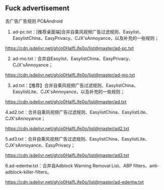 ## Fuck advertisement
去广告广告规则 PC&Android

1. ad-pc.txt：[推荐桌面端]合并自乘风视频广告过滤规则、Easylist、EasylistChina、EasyPrivacy、CJX'sAnnoyance，以及补充的一些规则；

https://cdn.jsdelivr.net/gh/o0HalfLife0o/list@master/ad-pc.txt

2. ad-mo.txt：合并自Easylist、EasylistChina、EasyPrivacy、CJX'sAnnoyance；

https://cdn.jsdelivr.net/gh/o0HalfLife0o/list@master/ad-mo.txt

3. ad.txt：【推荐】合并自乘风视频广告过滤规则、EasylistChina、EasylistLite、CJX'sAnnoyance，以及补充的一些规则；

https://cdn.jsdelivr.net/gh/o0HalfLife0o/list@master/ad.txt

4.ad2.txt：合并自乘风视频广告过滤规则、EasylistChina、EasylistLite、CJX'sAnnoyance；

https://cdn.jsdelivr.net/gh/o0HalfLife0o/list@master/ad2.txt

5.ad3.txt：合并自乘风视频广告过滤规则、EasylistChina、EasylistLite、CJX'sAnnoyance、EasyPrivacy；

https://cdn.jsdelivr.net/gh/o0HalfLife0o/list@master/ad3.txt

6.ad-edentw.txt：合并自Adblock Warning Removal List、ABP filters、anti-adblock-killer-filters。

https://cdn.jsdelivr.net/gh/o0HalfLife0o/list@master/ad-edentw.txt
